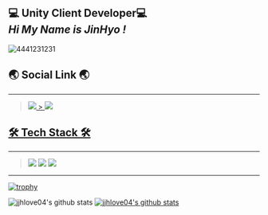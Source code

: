 ## 💻 Unity Client Developer💻<br>_Hi My Name is JinHyo !_

![4441231231](https://user-images.githubusercontent.com/74443267/143857463-10be2c3b-e7c2-48b5-8643-39902f243d02.gif)

## 🌏 Social Link 🌏

---

> <a href="https://jinhyocoding.tistory.com/" target="_blank"><img src="https://img.shields.io/badge/T StroyBlog-FF5722?style=for-the-badge&logo=Bloglovin&logoColor=White"/> > <a href="https://www.instagram.com/j._.h_0105/" target="_blank"><img src="https://img.shields.io/badge/Instagram-E4405F?style=for-the-badge&logo=Instagram&logoColor=white"/><br>

## 🛠 Tech Stack 🛠

---

> <img src="https://img.shields.io/badge/C++-00599C?style=flat-square&logo=c%2B%2B&logoColor=white"/></a> <img src="https://img.shields.io/badge/AfterEffect-9999FF?style=flat-square&logo=Adobe After Effects&logoColor=white"/></a> <img src="https://img.shields.io/badge/Unity-FFFFFF?style=flat-square&logo=Unity&logoColor=black"/></a>

---

[![trophy](https://github-profile-trophy.vercel.app/?username=jjhlove04&row=1)](https://github.com/ryo-ma/github-profile-trophy)

![jjhlove04's github stats](https://github-readme-stats.vercel.app/api?username=jjhlove04&show_icons=true)
[![jjhlove04's github stats](https://github-readme-stats.vercel.app/api/top-langs/?username=jjhlove04&show_icons=true&hide_border=true&title_color=004386&icon_color=004386&layout=compact)](https://github.com/jjhlove04)
